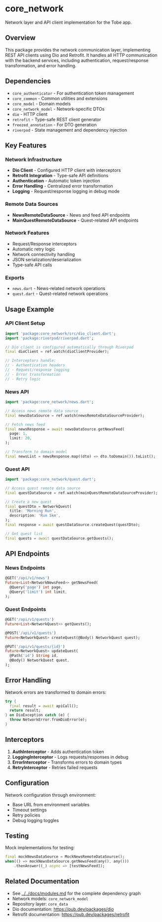# core_network

Network layer and API client implementation for the Tobe app.

## Overview

This package provides the network communication layer, implementing REST API clients using Dio and Retrofit. It handles all HTTP communication with the backend services, including authentication, request/response transformation, and error handling.

## Dependencies

- `core_authenticator` - For authentication token management
- `core_common` - Common utilities and extensions
- `core_model` - Domain models
- `core_network_model` - Network-specific DTOs
- `dio` - HTTP client
- `retrofit` - Type-safe REST client generator
- `freezed_annotation` - For DTO generation
- `riverpod` - State management and dependency injection

## Key Features

### Network Infrastructure
- **Dio Client** - Configured HTTP client with interceptors
- **Retrofit Integration** - Type-safe API definitions
- **Authentication** - Automatic token injection
- **Error Handling** - Centralized error transformation
- **Logging** - Request/response logging in debug mode

### Remote Data Sources
- **NewsRemoteDataSource** - News and feed API endpoints
- **MainQuestRemoteDataSource** - Quest-related API endpoints

### Network Features
- Request/Response interceptors
- Automatic retry logic
- Network connectivity handling
- JSON serialization/deserialization
- Type-safe API calls

### Exports
- `news.dart` - News-related network operations
- `quest.dart` - Quest-related network operations

## Usage Example

### API Client Setup
```dart
import 'package:core_network/src/dio_client.dart';
import 'package:riverpod/riverpod.dart';

// Dio client is configured automatically through Riverpod
final dioClient = ref.watch(dioClientProvider);

// Interceptors handle:
// - Authentication headers
// - Request/response logging
// - Error transformation
// - Retry logic
```

### News API
```dart
import 'package:core_network/news.dart';

// Access news remote data source
final newsDataSource = ref.watch(newsRemoteDataSourceProvider);

// Fetch news feed
final newsResponse = await newsDataSource.getNewsFeed(
  page: 1,
  limit: 20,
);

// Transform to domain model
final newsList = newsResponse.map((dto) => dto.toDomain()).toList();
```

### Quest API
```dart
import 'package:core_network/quest.dart';

// Access quest remote data source
final questDataSource = ref.watch(mainQuestRemoteDataSourceProvider);

// Create a new quest
final questDto = NetworkQuest(
  title: 'Morning Run',
  description: 'Run 5km',
);
final response = await questDataSource.createQuest(questDto);

// Get quest list
final quests = await questDataSource.getQuests();
```

## API Endpoints

### News Endpoints
```dart
@GET('/api/v1/news')
Future<List<NetworkNewsFeed>> getNewsFeed(
  @Query('page') int page,
  @Query('limit') int limit,
);
```

### Quest Endpoints
```dart
@GET('/api/v1/quests')
Future<List<NetworkQuest>> getQuests();

@POST('/api/v1/quests')
Future<NetworkQuest> createQuest(@Body() NetworkQuest quest);

@PUT('/api/v1/quests/{id}')
Future<NetworkQuest> updateQuest(
  @Path('id') String id,
  @Body() NetworkQuest quest,
);
```

## Error Handling

Network errors are transformed to domain errors:
```dart
try {
  final result = await apiCall();
  return result;
} on DioException catch (e) {
  throw NetworkError.fromDioError(e);
}
```

## Interceptors

1. **AuthInterceptor** - Adds authentication token
2. **LoggingInterceptor** - Logs requests/responses in debug
3. **ErrorInterceptor** - Transforms errors to domain types
4. **RetryInterceptor** - Retries failed requests

## Configuration

Network configuration through environment:
- Base URL from environment variables
- Timeout settings
- Retry policies
- Debug logging toggles

## Testing

Mock implementations for testing:
```dart
final mockNewsDataSource = MockNewsRemoteDataSource();
when(() => mockNewsDataSource.getNewsFeed(any(), any()))
    .thenAnswer((_) async => [testNewsFeed]);
```

## Related Documentation

- See [../../docs/modules.md](../../docs/modules.md) for the complete dependency graph
- Network models: `core_network_model`
- Repository layer: `core_data`
- Dio documentation: https://pub.dev/packages/dio
- Retrofit documentation: https://pub.dev/packages/retrofit
